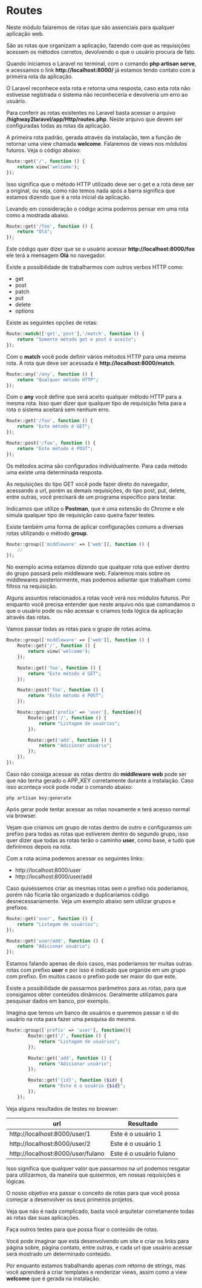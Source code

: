 # Routes

Neste módulo falaremos de rotas que são assenciais para qualquer aplicação web.

São as rotas que organizam a aplicação, fazendo com que as requisições acessem os métodos corretos, devolvendo o que o usuário procura de fato.

Quando iniciamos o Laravel no terminal, com o comando **php artisan serve**, e acessamos o link **http://localhost:8000/** já estamos tendo contato com a primeira rota da aplicação.

O Laravel reconhece esta rota e retorna uma resposta, caso esta rota não estivesse registrada o sistema não reconheceria e devolveria um erro ao usuário.

Para conferir as rotas existentes no Laravel basta acessar o arquivo **/highway2laravel/app/Http/routes.php**. Neste arquivo que devem ser configuradas todas as rotas da aplicação.

A primeira rota padrão, gerada através da instalação, tem a função de retornar uma view chamada **welcome**. Falaremos de views nos módulos futuros. Veja o código abaixo:

```php
Route::get('/', function () {
    return view('welcome');
});
```

Isso significa que o método HTTP utilizado deve ser o get e a rota deve ser a original, ou seja, como não temos nada após a barra significa que estamos dizendo que é a rota inicial da aplicação.

Levando em consideração o código acima podemos pensar em uma rota como a mostrada abaixo.

```php
Route::get('/foo', function () {
    return "Olá";
});
```

Este código quer dizer que se o usuário acessar **http://localhost:8000/foo** ele terá a mensagem **Olá** no navegador.

Existe a possibilidade de trabalharmos com outros verbos HTTP como:

* get
* post
* patch
* put
* delete
* options

Existe as seguintes opções de rotas:

```php
Route::match(['get','post'],'/match', function () {
    return "Somente método get e post é aceito";
});
```

Com o **match** você pode definir vários métodos HTTP para uma mesma rota. A rota que deve ser acessada é **http://localhost:8000/match**.

```php
Route::any('/any', function () {
    return "Qualquer método HTTP";
});
```

Com o **any** você define que será aceito qualquer método HTTP para a mesma rota. Isso quer dizer que qualquer tipo de requisição feita para a rota o sistema aceitará sem nenhum erro.

```php
Route::get('/foo', function () {
    return "Este método é GET";
});

Route::post('/foo', function () {
    return "Este método é POST";
});
```

Os métodos acima são configurados individualmente. Para cada método uma existe uma determinada resposta.

As requisições do tipo GET você pode fazer direto do navegador, acessando a url, porém as demais requisições, do tipo post, put, delete, entre outras, você precisará de um programa específico para testar.

Indicamos que utilize o **Postman**, que é uma extensão do Chrome e ele simula qualquer tipo de requisição caso queira fazer testes.

Existe também uma forma de aplicar configurações comuns a diversas rotas utilizando o método **group**.

```php
Route::group(['middleware' => ['web']], function () {
    //
});
```

No exemplo acima estamos dizendo que qualquer rota que estiver dentro do grupo passará pelo middleware web. Falaremos mais sobre os middlewares posteriormente, mas podemos adiantar que trabalham como filtros na requisição.

Alguns assuntos relacionados a rotas você verá nos módulos futuros. Por enquanto você precisa entender que neste arquivo nós que comandamos o que o usuário pode ou não acessar e criamos toda lógica da aplicação através das rotas.

Vamos passar todas as rotas para o grupo de rotas acima.

```php
Route::group(['middleware' => ['web']], function () {
    Route::get('/', function () {
        return view('welcome');
    });

    Route::get('foo', function () {
        return "Este método é GET";
    });

    Route::post('foo', function () {
        return "Este método é POST";
    });

    Route::group(['prefix' => 'user'], function(){
        Route::get('/', function () {
            return "Listagem de usuários";
        });

        Route::get('add', function () {
            return "Adicionar usuário";
        });
    });
});
```

Caso não consiga acessar as rotas dentro do **middleware web** pode ser que não tenha gerado o APP_KEY corretamente durante a instalação. Caso isso aconteça você pode rodar o comando abaixo:

```
php artisan key:generate
```

Após gerar pode tentar acessar as rotas novamente e terá acesso normal via browser.

Vejam que criamos um grupo de rotas dentro de outro e configuramos um prefixo para todas as rotas que estiverem dentro do segundo grupo, isso quer dizer que todas as rotas terão o caminho **user**, como base, e tudo que definirmos depois na rota.

Com a rota acima podemos acessar os seguintes links:

* http://localhost:8000/user
* http://localhost:8000/user/add

Caso quiséssemos criar as mesmas rotas sem o prefixo nós poderíamos, porém não ficaria tão organizado e duplicaríamos código desnecessariamente. Veja um exemplo abaixo sem utilizar grupos e prefixos.

```php
Route::get('user', function () {
    return "Listagem de usuários";
});

Route::get('user/add', function () {
    return "Adicionar usuário";
});
```

Estamos falando apenas de dois casos, mas poderíamos ter muitas outras rotas com prefixo **user** e por isso é indicado que organize em um grupo com prefixo. Em muitos casos o prefixo pode ser maior do que este.

Existe a possibilidade de passarmos parâmetros para as rotas, para que consigamos obter conteúdos dinâmicos. Geralmente utilizamos para pesquisar dados em banco, por exemplo.

Imagina que temos um banco de usuários e queremos passar o id do usuário na rota para fazer uma pesquisa do mesmo.

```php
Route::group(['prefix' => 'user'], function(){
        Route::get('/', function () {
            return "Listagem de usuários";
        });

        Route::get('add', function () {
            return "Adicionar usuário";
        });

        Route::get('{id}', function ($id) {
            return "Este é o usuário {$id}";
        });
    });
```

Veja alguns resultados de testes no browser:

| url                               | Resultado               |
|-----------------------------------|-------------------------|
| http://localhost:8000/user/1      | Este é o usuário 1      |
| http://localhost:8000/user/2      | Este é o usuário 1      |
| http://localhost:8000/user/fulano | Este é o usuário fulano |

Isso significa que qualquer valor que passarmos na url podemos resgatar para utilizarmos, da maneira que quisermos, em nossas requisições e lógicas.

O nosso objetivo era passar o conceito de rotas para que você possa começar a desenvolver os seus primeiros projetos.

Veja que não é nada complicado, basta você arquitetar corretamente todas as rotas das suas aplicações.

Faça outros testes para que possa fixar o conteúdo de rotas.

Você pode imaginar que está desenvolvendo um site e criar os links para página sobre, página contato, entre outras, e cada url que usuário acessar será mostrado um determinado conteúdo.

Por enquanto estamos trabalhando apenas com retorno de strings, mas você aprenderá a criar templates e renderizar views, assim como a view **welcome** que é gerada na instalação.